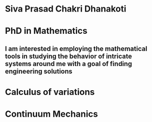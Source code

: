 # Siva Prasad Chakri Dhanakoti
# PhD in Mathematics
## I am  interested in employing the mathematical tools in studying the behavior of intricate systems around me with a goal of finding engineering solutions

# Calculus of variations

# Continuum Mechanics

#
